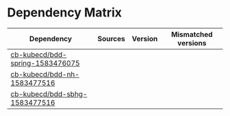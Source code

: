 # Dependency Matrix

Dependency | Sources | Version | Mismatched versions
---------- | ------- | ------- | -------------------
[cb-kubecd/bdd-spring-1583476075](https://github.com/cb-kubecd/bdd-spring-1583476075.git) |  | []() | 
[cb-kubecd/bdd-nh-1583477516](https://github.com/cb-kubecd/bdd-nh-1583477516.git) |  | []() | 
[cb-kubecd/bdd-sbhg-1583477516](https://github.com/cb-kubecd/bdd-sbhg-1583477516.git) |  | []() | 
